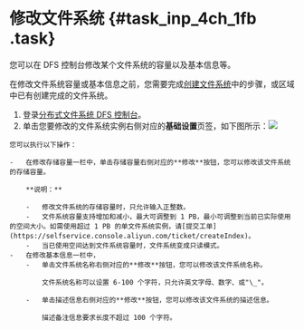 # 修改文件系统 {#task_inp_4ch_1fb .task}

您可以在 DFS 控制台修改某个文件系统的容量以及基本信息等。

在修改文件系统容量或基本信息之前，您需要完成[创建文件系统](../../../../cn.zh-CN/快速入门/创建文件系统.md#)中的步骤，或区域中已有创建完成的文件系统。

1.  登录[分布式文件系统 DFS 控制台](https://dfs.console.aliyun.com/dfs/cn-shanghai/filesystem)。 
2.   单击您要修改的文件系统实例右侧对应的**基础设置**页签，如下图所示：![](http://static-aliyun-doc.oss-cn-hangzhou.aliyuncs.com/assets/img/20161/154460430132818_zh-CN.png)

 

    您可以执行以下操作：

    -   在修改存储容量一栏中，单击存储容量右侧对应的**修改**按钮，您可以修改该文件系统的存储容量。

        **说明：** 

        -   修改文件系统的存储容量时，只允许输入正整数。
        -   文件系统容量支持增加和减小，最大可调整到 1 PB，最小可调整到当前已实际使用的空间大小。如需使用超过 1 PB 的单文件系统实例，请[提交工单](https://selfservice.console.aliyun.com/ticket/createIndex)。
        -   当已使用空间达到文件系统容量时，文件系统变成只读模式。
    -   在修改基本信息一栏中，
        -   单击文件系统名称右侧对应的**修改**按钮，您可以修改该文件系统名称。

            文件系统名称可以设置 6-100 个字符，只允许英文字母、数字、或"\_"。

        -   单击描述信息右侧对应的**修改**按钮，您可以修改该文件系统的描述信息。

            描述备注信息要求长度不超过 100 个字符。



